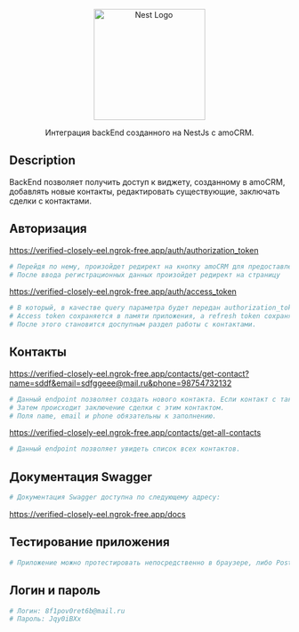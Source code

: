 <p align="center">
  <a href="http://nestjs.com/" target="blank"><img src="https://nestjs.com/img/logo-small.svg" width="200" alt="Nest Logo" /></a>
</p>

[circleci-image]: https://img.shields.io/circleci/build/github/nestjs/nest/master?token=abc123def456
[circleci-url]: https://circleci.com/gh/nestjs/nest

  <p align="center">Интеграция backEnd созданного на NestJs  с amoCRM.</p>

## Description

BackEnd позволяет получить доступ к виджету, созданному в amoCRM, добавлять новые контакты, редактировать существующие, заключать сделки с контактами.

## Авторизация


<a href="https://verified-closely-eel.ngrok-free.app/auth/authorization_token" target="_blank">https://verified-closely-eel.ngrok-free.app/auth/authorization_token</a>

```bash
# Перейдя по нему, произойдет редирект на кнопку amoCRM для предоставления доступа к Виджету интеграции.
# После ввода регистрационных данных произойдет редирект на страницу
```
<a href="https://verified-closely-eel.ngrok-free.app/auth/access_token" target="_blank">https://verified-closely-eel.ngrok-free.app/auth/access_token</a>
```bash
# В который, в качестве query параметра будет передан authorization_token, который будет обменян на access и refresh tokens.
# Access token сохраняется в памяти приложения, а refresh token сохраняется в в ccokies с флагом httpOnly.
# После этого становится доспупным раздел работы с контактами.
```

## Контакты

<a href="https://verified-closely-eel.ngrok-free.app/contacts/get-contact?name=sddf&email=sdfggeee@mail.ru&phone=98754732132" target="_blank">https://verified-closely-eel.ngrok-free.app/contacts/get-contact?name=sddf&email=sdfggeee@mail.ru&phone=98754732132</a>

```bash
# Данный endpoint позволяет создать нового контакта. Если контакт с таким email и/или phone существует, то данные о нём обновляются. 
# Затем происходит заключение сделки с этим контактом.
# Поля name, email и phone обязательны к заполнению.
```

<a href="https://verified-closely-eel.ngrok-free.app/contacts/get-all-contacts" target="_blank">https://verified-closely-eel.ngrok-free.app/contacts/get-all-contacts</a>

```bash
# Данный endpoint позволяет увидеть список всех контактов.
```

## Документация Swagger

```bash
# Документация Swagger доступна по следующему адресу: 
```
<a href="https://verified-closely-eel.ngrok-free.app/docs" target="_blank">https://verified-closely-eel.ngrok-free.app/docs</a>

## Тестирование приложения

```bash
# Приложение можно протестировать непосредственно в браузере, либо Postman или Swagger.
```

## Логин и пароль

```bash
# Логин: 8f1pov0ret6b@mail.ru
# Пароль: Jqy0iBXx
```

